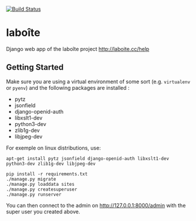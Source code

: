 [![Build Status](https://travis-ci.org/bgaultier/laboitepro.svg?branch=master)](https://travis-ci.org/bgaultier/laboitepro)

# laboîte
Django web app of the laboîte project http://laboite.cc/help

## Getting Started

Make sure you are using a virtual environment of some sort (e.g. `virtualenv` or
`pyenv`) and the following packages are installed :
* pytz
* jsonfield
* django-openid-auth
* libxslt1-dev
* python3-dev
* zlib1g-dev
* libjpeg-dev

For exemple on linux distributions, use:
```
apt-get install pytz jsonfield django-openid-auth libxslt1-dev python3-dev zlib1g-dev libjpeg-dev
```

```
pip install -r requirements.txt
./manage.py migrate
./manage.py loaddata sites
./manage.py createsuperuser
./manage.py runserver
```

You can then connect to the admin on http://127.0.0.1:8000/admin with the super
user you created above.
